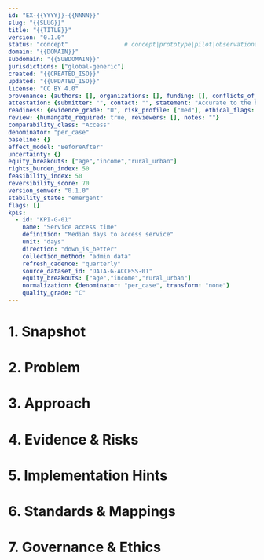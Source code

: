 ```yaml
---
id: "EX-{{YYYY}}-{{NNNN}}"
slug: "{{SLUG}}"
title: "{{TITLE}}"
version: "0.1.0"
status: "concept"                # concept|prototype|pilot|observational|rct|scaled|deprecated
domain: "{{DOMAIN}}"
subdomain: "{{SUBDOMAIN}}"
jurisdictions: ["global-generic"]
created: "{{CREATED_ISO}}"
updated: "{{UPDATED_ISO}}"
license: "CC BY 4.0"
provenance: {authors: [], organizations: [], funding: [], conflicts_of_interest: ""}
attestation: {submitter: "", contact: "", statement: "Accurate to the best of my knowledge."}
readiness: {evidence_grade: "U", risk_profile: ["med"], ethical_flags: [], legal_constraints: []}
review: {humangate_required: true, reviewers: [], notes: ""}
comparability_class: "Access"
denominator: "per_case"
baseline: {}
effect_model: "BeforeAfter"
uncertainty: {}
equity_breakouts: ["age","income","rural_urban"]
rights_burden_index: 50
feasibility_index: 50
reversibility_score: 70
version_semver: "0.1.0"
stability_state: "emergent"
flags: []
kpis:
  - id: "KPI-G-01"
    name: "Service access time"
    definition: "Median days to access service"
    unit: "days"
    direction: "down_is_better"
    collection_method: "admin data"
    refresh_cadence: "quarterly"
    source_dataset_id: "DATA-G-ACCESS-01"
    equity_breakouts: ["age","income","rural_urban"]
    normalization: {denominator: "per_case", transform: "none"}
    quality_grade: "C"
---
```

# 1. Snapshot
# 2. Problem
# 3. Approach
# 4. Evidence & Risks
# 5. Implementation Hints
# 6. Standards & Mappings
# 7. Governance & Ethics
